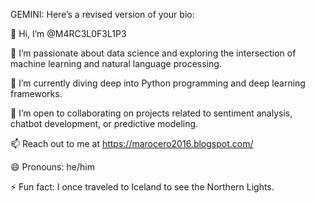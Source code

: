 GEMINI: Here’s a revised version of your bio:

👋 Hi, I’m @M4RC3L0F3L1P3

👀 I’m passionate about data science and exploring the intersection of machine learning and natural language processing.

🌱 I’m currently diving deep into Python programming and deep learning frameworks.

💞️ I’m open to collaborating on projects related to sentiment analysis, chatbot development, or predictive modeling.

📫 Reach out to me at https://marocero2016.blogspot.com/

😄 Pronouns: he/him

⚡ Fun fact: I once traveled to Iceland to see the Northern Lights.
<!---
M4RC3L0F3L1P3/M4RC3L0F3L1P3 is a ✨ special ✨ repository because its `README.md` (this file) appears on your GitHub profile.
You can click the Preview link to take a look at your changes.
--->
